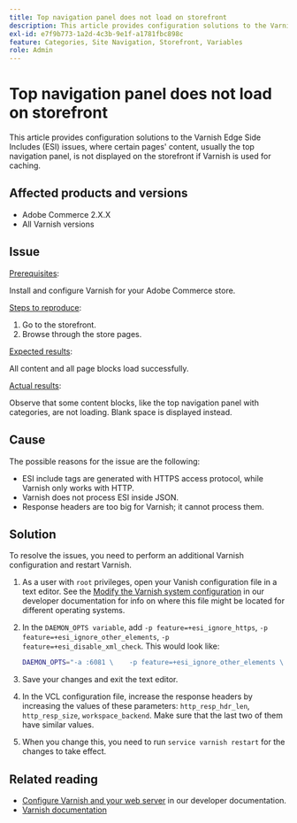 ```yaml
---
title: Top navigation panel does not load on storefront
description: This article provides configuration solutions to the Varnish Edge Side Includes (ESI) issues, where certain pages' content, usually the top navigation panel, is not displayed on the storefront if Varnish is used for caching.
exl-id: e7f9b773-1a2d-4c3b-9e1f-a1781fbc898c
feature: Categories, Site Navigation, Storefront, Variables
role: Admin
---
```

# Top navigation panel does not load on storefront

This article provides configuration solutions to the Varnish Edge Side Includes (ESI) issues, where certain pages' content, usually the top navigation panel, is not displayed on the storefront if Varnish is used for caching.

## Affected products and versions

* Adobe Commerce 2.X.X
* All Varnish versions

## Issue

<u>Prerequisites</u>:

Install and configure Varnish for your Adobe Commerce store.

<u>Steps to reproduce</u>:

1. Go to the storefront.
1. Browse through the store pages.

<u>Expected results</u>:

All content and all page blocks load successfully.

<u>Actual results</u>:

Observe that some content blocks, like the top navigation panel with categories, are not loading. Blank space is displayed instead.

## Cause

The possible reasons for the issue are the following:

* ESI include tags are generated with HTTPS access protocol, while Varnish only works with HTTP.
* Varnish does not process ESI inside JSON.
* Response headers are too big for Varnish; it cannot process them.

## Solution

To resolve the issues, you need to perform an additional Varnish configuration and restart Varnish.

1. As a user with `root` privileges, open your Vanish configuration file in a text editor. See the [Modify the Varnish system configuration](https://experienceleague.adobe.com/en/docs/commerce-operations/configuration-guide/cache/config-varnish-server) in our developer documentation for info on where this file might be located for different operating systems.
1. In the `DAEMON_OPTS variable`, add `-p feature=+esi_ignore_https`, `-p  feature=+esi_ignore_other_elements`, `-p  feature=+esi_disable_xml_check`. This would look like:

    ```bash
    DAEMON_OPTS="-a :6081 \    -p feature=+esi_ignore_other_elements \    -p feature=+esi_disable_xml_check \    -p feature=+esi_ignore_https \    -T localhost:6082 \    -f /etc/varnish/default.vcl \    -S /etc/varnish/secret \    -s malloc,256m"
    ```

1. Save your changes and exit the text editor.
1. In the VCL configuration file, increase the response headers by increasing the values of these parameters: `http_resp_hdr_len`, `http_resp_size`, `workspace_backend`. Make sure that the last two of them have similar values.
1. When you change this, you need to run `service varnish restart` for the changes to take effect.

## Related reading

* [Configure Varnish and your web server](https://experienceleague.adobe.com/en/docs/commerce-operations/configuration-guide/cache/config-varnish-server) in our developer documentation.
* [Varnish documentation](https://varnish-cache.org/docs/5.1/reference/index.html)
